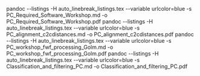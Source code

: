 pandoc --listings -H auto_linebreak_listings.tex --variable urlcolor=blue -s PC_Required_Software_Workshop.md -o PC_Required_Software_Workshop.pdf
pandoc --listings -H auto_linebreak_listings.tex --variable urlcolor=blue -s PC_alignment_c2cdistances.md -o PC_alignment_c2cdistances.pdf
pandoc --listings -H auto_linebreak_listings.tex --variable urlcolor=blue -s PC_workshop_fwf_processing_Golm.md -o PC_workshop_fwf_processing_Golm.pdf
pandoc --listings -H auto_linebreak_listings.tex --variable urlcolor=blue -s Classification_and_filtering_PC.md -o Classification_and_filtering_PC.pdf
